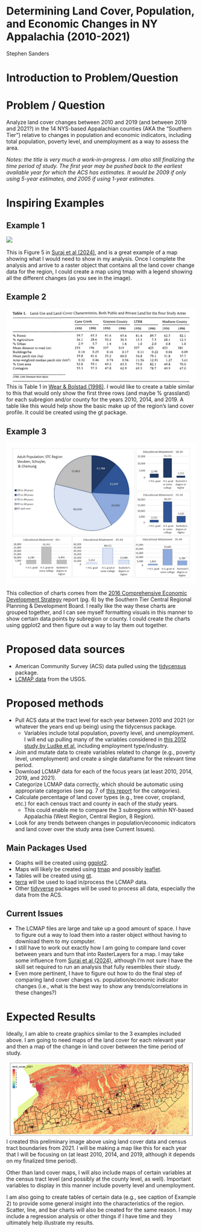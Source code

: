 Determining Land Cover, Population, and Economic Changes in NY
Appalachia (2010-2021)
================
Stephen Sanders

# Introduction to Problem/Question

# Problem / Question

Analyze land cover changes between 2010 and 2019 (and between 2019 and
2021?) in the 14 NYS-based Appalachian counties (AKA the “Southern
Tier”) relative to changes in population and economic indicators,
including total population, poverty level, and unemployment as a way to
assess the area.

*Notes: the title is very much a work-in-progress. I am also still
finalizing the time period of study. The first year may be pushed back
to the earliest available year for which the ACS has estimates. It would
be 2009 if only using 5-year estimates, and 2005 if using 1-year
estimates.*

# Inspiring Examples

## Example 1

![](examples/land-13-01541-g005.png)

This is Figure 5 in [Suraj et al
(2024)](https://doi.org/10.3390/land13091541), and is a great example of
a map showing what I would need to show in my analysis. Once I complete
the analysis and arrive to a raster object that contains all the land
cover change data for the region, I could create a map using tmap with a
legend showing all the different changes (as you see in the image).

## Example 2

![](examples/table1_wear_bolstad_1998.png) This is Table 1 in [Wear &
Bolstad (1998)](https://www.jstor.org/stable/3658757). I would like to
create a table similar to this that would only show the first three rows
(and maybe % grassland) for each subregion and/or county for the years
2010, 2014, and 2019. A table like this would help show the basic make
up of the region’s land cover profile. It could be created using the gt
package.

## Example 3

![](examples/stc_adult_educational_attainment.png)

This collection of charts comes from the [2016 Comprehensive Economic
Development
Strategy](https://www.stcplanning.org/document/stcs-2016-ceds/) report
(pg. 6) by the Southern Tier Central Regional Planning & Development
Board. I really like the way these charts are grouped together, and I
can see myself formatting visuals in this manner to show certain data
points by subregion or county. I could create the charts using ggplot2
and then figure out a way to lay them out together.

# Proposed data sources

- American Community Survey (ACS) data pulled using the
  [tidycensus](https://github.com/walkerke/tidycensus) package.
- [LCMAP
  data](https://www.usgs.gov/special-topics/lcmap/collection-13-conus-science-products)
  from the USGS.

# Proposed methods

- Pull ACS data at the tract level for each year between 2010 and 2021
  (or whatever the years end up being) using the tidycensus package.
  - Variables include total population, poverty level, and unemployment.
    I will end up pulling many of the variables considered in [this 2012
    study by Ludke et al](https://www.jstor.org/stable/23337708),
    including employment type/industry.
- Join and mutate data to create variables related to change (e.g.,
  poverty level, unemployment) and create a single dataframe for the
  relevant time period.
- Download LCMAP data for each of the focus years (at least 2010, 2014,
  2019, and 2021).
- Categorize LCMAP data correctly, which should be automatic using
  appropriate categories (see pg. 7 of [this
  report](https://d9-wret.s3.us-west-2.amazonaws.com/assets/palladium/production/s3fs-public/media/files/LSDS-2346%20Land%20Change%20Monitoring%2C%20Assessment%2C%20and%20Projection%20%28LCMAP%29%20Collection%201.3%20Data%20Format%20Control%20Book%20%28DFCB%29%20-v1.0%20%202022_07_12.pdf)
  for the categories).
- Calculate percentage of land cover types (e.g., tree cover, cropland,
  etc.) for each census tract and county in each of the study years.
  - This could enable me to compare the 3 subregions within NY-based
    Appalachia (West Region, Central Region, 8 Region).
- Look for any trends between changes in population/economic indicators
  and land cover over the study area (see Current Issues).

## Main Packages Used

- Graphs will be created using
  [ggplot2](https://github.com/tidyverse/ggplot2/).
- Maps will likely be created using
  [tmap](https://github.com/r-tmap/tmap) and possibly
  [leaflet](https://github.com/rstudio/leaflet/).
- Tables will be created using [gt](https://github.com/rstudio/gt/).
- [terra](https://github.com/rspatial/terra) will be used to load
  in/process the LCMAP data.
- Other [tidyverse](https://www.tidyverse.org/) packages will be used to
  process all data, especially the data from the ACS.

## Current Issues

- The LCMAP files are large and take up a good amount of space. I have
  to figure out a way to load them into a raster object without having
  to download them to my computer.
- I still have to work out exactly how I am going to compare land cover
  between years and turn that into RasterLayers for a map. I may take
  some influence from [Suraj et al
  (2024)](https://doi.org/10.3390/land13091541), although I’m not sure I
  have the skill set required to run an analysis that fully resembles
  their study.
- Even more pertinent, I have to figure out how to do the final step of
  comparing land cover changes vs. population/economic indicator changes
  (i.e., what is the best way to show any trends/correlations in these
  changes?)

# Expected Results

Ideally, I am able to create graphics similar to the 3 examples included
above. I am going to need maps of the land cover for each relevant year
and then a map of the change in land cover between the time period of
study.

![](plots/land_cover_2021_w_tracts.png) I created this preliminary image
above using land cover data and census tract boundaries from 2021. I
will be making a map like this for each year that I will be focusing on
(at least 2010, 2014, and 2019, although it depends on my finalized time
period).

Other than land cover maps, I will also include maps of certain
variables at the census tract level (and possibly at the county level,
as well). Important variables to display in this manner include poverty
level and unemployment.

I am also going to create tables of certain data (e.g., see caption of
Example 2) to provide some general insight into the characteristics of
the region. Scatter, line, and bar charts will also be created for the
same reason. I may include a regression analysis or other things if I
have time and they ultimately help illustrate my results.
